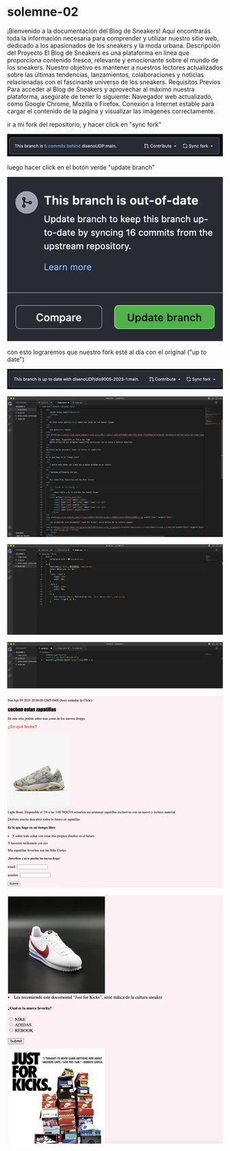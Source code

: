 # solemne-02
¡Bienvenido a la documentación del Blog de Sneakers! Aquí encontrarás toda la información necesaria para comprender y utilizar nuestro sitio web, dedicado a los apasionados de los sneakers y la moda urbana.
Descripción del Proyecto
El Blog de Sneakers es una plataforma en línea que proporciona contenido fresco, relevante y emocionante sobre el mundo de los sneakers. Nuestro objetivo es mantener a nuestros lectores actualizados sobre las últimas tendencias, lanzamientos, colaboraciones y noticias relacionadas con el fascinante universo de los sneakers.
Requisitos Previos
Para acceder al Blog de Sneakers y aprovechar al máximo nuestra plataforma, asegúrate de tener lo siguiente:
Navegador web actualizado, como Google Chrome, Mozilla o Firefox.
Conexión a Internet estable para cargar el contenido de la página y visualizar las imágenes correctamente.

ir a mi fork del repositorio, y hacer click en "sync fork"

![pantallazo de sync fork](./github-sync-fork.jpg)

luego hacer click en el botón verde "update branch"

![pantallazo de update branch](./github-update-branch.jpg)

con esto lograremos que nuestro fork esté al día con el original ("up to date")

![pantallazo de up to date](./github-up-to-date.jpg)

![captura 1](./captura1.png)

![captura 2](./captura2.png)

![captura 3](./captura3.png)

![captura 4](./captura4.png)

![captura 5](./captura5.png)
